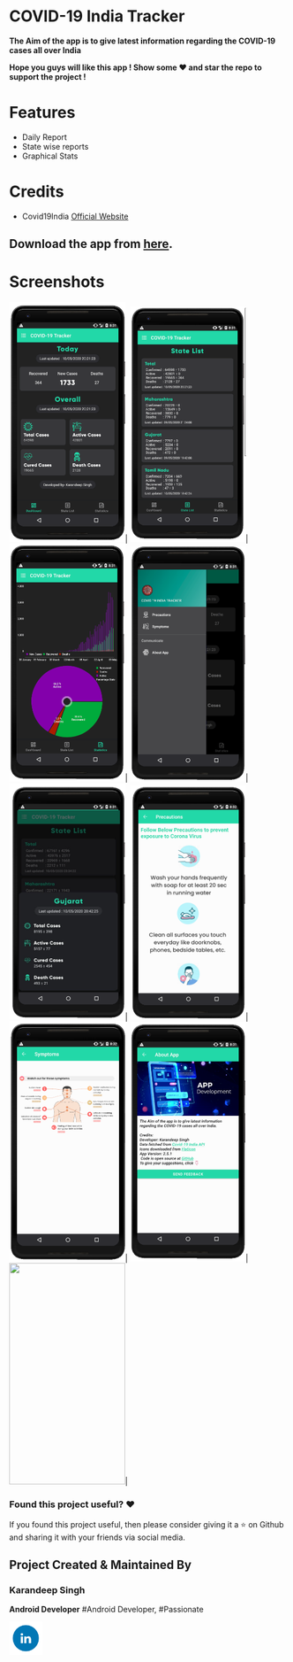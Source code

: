 ﻿# COVID-19 India Tracker

**The Aim of the app is to give latest information regarding the COVID-19 cases all over India**

**Hope you guys will like this app ! Show some ❤️ and star the repo to support the project !**

# Features

* Daily Report
* State wise reports
* Graphical Stats

# Credits
*  Covid19India  [Official Website](https://www.covid19india.org/)

## Download the app from [here](https://github.com/Karandeep98/COVID-19-Stats/raw/master/apk/COVID-19%20Tracker.apk).


# Screenshots

<img src="https://github.com/Karandeep98/COVID-19-Stats/blob/master/screenshots/Screenshot%20(242).png"  width="210">|
<img src="https://github.com/Karandeep98/COVID-19-Stats/blob/master/screenshots/Screenshot%20(244).png" width="210">|
<img src="https://github.com/Karandeep98/COVID-19-Stats/blob/master/screenshots/Screenshot%20(245).png"  width="210">|
<img src="https://github.com/Karandeep98/COVID-19-Stats/blob/master/screenshots/Screenshot%20(243).png"  width="210">|
<img src="https://github.com/Karandeep98/COVID-19-Stats/blob/master/screenshots/Screenshot%20(250).png"  width="210">|
<img src="https://github.com/Karandeep98/COVID-19-Stats/blob/master/screenshots/Screenshot%20(247).png"  width="210">|
<img src="https://github.com/Karandeep98/COVID-19-Stats/blob/master/screenshots/Screenshot%20(248).png"  width="210">|
<img src="https://github.com/Karandeep98/COVID-19-Stats/blob/master/screenshots/Screenshot%20(246).png"  width="210">|
<img src="https://github.com/Karandeep98/COVID-19-Stats/blob/master/screenshots/preview.gif" width="210" height="400" />|

### Found this project useful? :heart:

If you found this project useful, then please consider giving it a :star: on Github and sharing it with your friends via social media.

## Project Created & Maintained By

### Karandeep Singh   
**Android Developer** #Android Developer, #Passionate

<a href="https://www.linkedin.com/in/karandeep98/"><img src="https://github.com/aritraroy/social-icons/blob/master/linkedin-icon.png?raw=true" width="60"></a>
